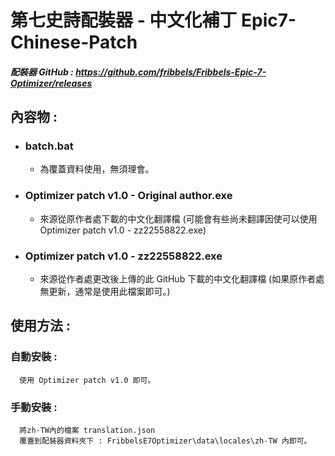 # 第七史詩配裝器 - 中文化補丁 Epic7-Chinese-Patch

##### 配裝器 GitHub : https://github.com/fribbels/Fribbels-Epic-7-Optimizer/releases

## 內容物 :
* ### **batch.bat**
    * 為覆蓋資料使用，無須理會。

* ### **Optimizer patch v1.0 - Original author.exe**
    * 來源從原作者處下載的中文化翻譯檔 (可能會有些尚未翻譯因使可以使用 Optimizer patch v1.0 - zz22558822.exe)

* ### **Optimizer patch v1.0 - zz22558822.exe**
    * 來源從作者處更改後上傳的此 GitHub 下載的中文化翻譯檔 (如果原作者處無更新，通常是使用此檔案即可。)


## 使用方法 :
   ### 自動安裝 :
      使用 Optimizer patch v1.0 即可。
      
   ### 手動安裝 :
      將zh-TW內的檔案 translation.json
      覆蓋到配裝器資料夾下 : FribbelsE7Optimizer\data\locales\zh-TW 內即可。
